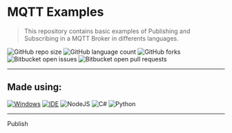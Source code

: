 # MQTT Examples

> This repository contains basic examples of Publishing and Subscribing in a MQTT Broker in differents languages.

![GitHub repo size](https://img.shields.io/github/repo-size/KauaMB2/MQTT_Exemples?style=for-the-badge)
![GitHub language count](https://img.shields.io/github/languages/count/KauaMB2/MQTT_Exemples?style=for-the-badge)
![GitHub forks](https://img.shields.io/github/forks/KauaMB2/MQTT_Exemples?style=for-the-badge)
![Bitbucket open issues](https://img.shields.io/bitbucket/issues/KauaMB2/MQTT_Exemples?style=for-the-badge)
![Bitbucket open pull requests](https://img.shields.io/bitbucket/pr-raw/KauaMB2/MQTT_Exemples?style=for-the-badge)

<hr>

## Made using:
[![Windows](https://img.shields.io/badge/Windows-0078D6?style=for-the-badge&logo=windows&logoColor=white)](https://www.microsoft.com/pt-br/windows/get-windows-10)
[![IDE](https://img.shields.io/badge/Visual_studio_code-0078D4?style=for-the-badge&logo=visual%20studio%20code&logoColor=white)](https://code.visualstudio.com/)
![NodeJS](https://img.shields.io/badge/node.js-6DA55F?style=for-the-badge&logo=node.js&logoColor=white)
![C#](https://img.shields.io/badge/c%23-%23239120.svg?style=for-the-badge&logo=c-sharp&logoColor=white)
![Python](https://img.shields.io/badge/python-3670A0?style=for-the-badge&logo=python&logoColor=ffdd54)

<hr>

Publish 
